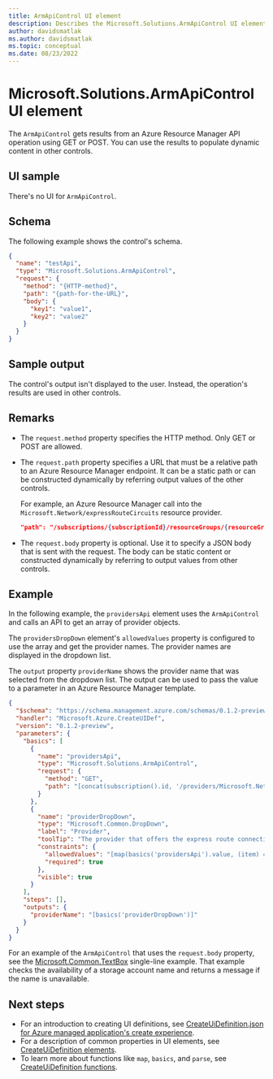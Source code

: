```yaml
---
title: ArmApiControl UI element
description: Describes the Microsoft.Solutions.ArmApiControl UI element for Azure portal that's used to call API operations.
author: davidsmatlak
ms.author: davidsmatlak
ms.topic: conceptual
ms.date: 08/23/2022
---
```


# Microsoft.Solutions.ArmApiControl UI element

The `ArmApiControl` gets results from an Azure Resource Manager API operation using GET or POST. You can use the results to populate dynamic content in other controls.

## UI sample

There's no UI for `ArmApiControl`.

## Schema

The following example shows the control's schema.

```json
{
  "name": "testApi",
  "type": "Microsoft.Solutions.ArmApiControl",
  "request": {
    "method": "{HTTP-method}",
    "path": "{path-for-the-URL}",
    "body": {
      "key1": "value1",
      "key2": "value2"
    }
  }
}
```

## Sample output

The control's output isn't displayed to the user. Instead, the operation's results are used in other controls.

## Remarks

- The `request.method` property specifies the HTTP method. Only GET or POST are allowed.
- The `request.path` property specifies a URL that must be a relative path to an Azure Resource Manager endpoint. It can be a static path or can be constructed dynamically by referring output values of the other controls.

  For example, an Azure Resource Manager call into the `Microsoft.Network/expressRouteCircuits` resource provider.

  ```json
  "path": "/subscriptions/{subscriptionId}/resourceGroups/{resourceGroupName}/providers/Microsoft.Network/expressRouteCircuits/{circuitName}?api-version=2022-01-01"
  ```

- The `request.body` property is optional. Use it to specify a JSON body that is sent with the request. The body can be static content or constructed dynamically by referring to output values from other controls.

## Example

In the following example, the `providersApi` element uses the `ArmApiControl` and calls an API to get an array of provider objects.

The `providersDropDown` element's `allowedValues` property is configured to use the array and get the provider names. The provider names are displayed in the dropdown list.

The `output` property `providerName` shows the provider name that was selected from the dropdown list. The output can be used to pass the value to a parameter in an Azure Resource Manager template.

```json
{
  "$schema": "https://schema.management.azure.com/schemas/0.1.2-preview/CreateUIDefinition.MultiVm.json#",
  "handler": "Microsoft.Azure.CreateUIDef",
  "version": "0.1.2-preview",
  "parameters": {
    "basics": [
      {
        "name": "providersApi",
        "type": "Microsoft.Solutions.ArmApiControl",
        "request": {
          "method": "GET",
          "path": "[concat(subscription().id, '/providers/Microsoft.Network/expressRouteServiceProviders?api-version=2022-01-01')]"
        }
      },
      {
        "name": "providerDropDown",
        "type": "Microsoft.Common.DropDown",
        "label": "Provider",
        "toolTip": "The provider that offers the express route connection.",
        "constraints": {
          "allowedValues": "[map(basics('providersApi').value, (item) => parse(concat('{\"label\":\"', item.name, '\",\"value\":\"', item.name, '\"}')))]",
          "required": true
        },
        "visible": true
      }
    ],
    "steps": [],
    "outputs": {
      "providerName": "[basics('providerDropDown')]"
    }
  }
}
```

For an example of the `ArmApiControl` that uses the `request.body` property, see the [Microsoft.Common.TextBox](microsoft-common-textbox.md#single-line) single-line example. That example checks the availability of a storage account name and returns a message if the name is unavailable.

## Next steps

- For an introduction to creating UI definitions, see [CreateUiDefinition.json for Azure managed application's create experience](create-uidefinition-overview.md).
- For a description of common properties in UI elements, see [CreateUiDefinition elements](create-uidefinition-elements.md).
- To learn more about functions like `map`, `basics`, and `parse`, see [CreateUiDefinition functions](create-uidefinition-functions.md).
